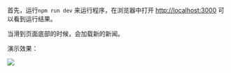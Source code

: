 首先，运行`npm run dev` 来运行程序，在浏览器中打开 [http://localhost:3000](http://localhost:3000) 可以看到运行结果。

当滑到页面底部的时候，会加载新的新闻。

演示效果：

![](.\my-app\public\演示.gif)
